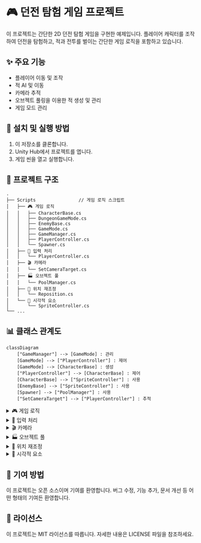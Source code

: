 # 🎮 던전 탐험 게임 프로젝트

이 프로젝트는 간단한 2D 던전 탐험 게임을 구현한 예제입니다. 플레이어 캐릭터를 조작하여 던전을 탐험하고, 적과 전투를 벌이는 간단한 게임 로직을 포함하고 있습니다.

## ✨ 주요 기능

- 플레이어 이동 및 조작
- 적 AI 및 이동
- 카메라 추적
- 오브젝트 풀링을 이용한 적 생성 및 관리
- 게임 모드 관리

## 🚀 설치 및 실행 방법

1. 이 저장소를 클론합니다.
2. Unity Hub에서 프로젝트를 엽니다.
3. 게임 씬을 열고 실행합니다.

## 📂 프로젝트 구조

```
.
├── Scripts                // 게임 로직 스크립트
│   ├── 🎮 게임 로직
│   │   ├── CharacterBase.cs
│   │   ├── DungeonGameMode.cs
│   │   ├── EnemyBase.cs
│   │   ├── GameMode.cs
│   │   ├── GameManager.cs
│   │   ├── PlayerController.cs
│   │   └── Spawner.cs
│   ├── 🎯 입력 처리
│   │   └── PlayerController.cs
│   ├── 🎬 카메라
│   │   └── SetCameraTarget.cs
│   ├── 🏭 오브젝트 풀
│   │   └── PoolManager.cs
│   ├── 🔄 위치 재조정
│   │   └── Reposition.cs
│   └── 🎨 시각적 요소
│       └── SpriteController.cs
└── ...
```

## 📊 클래스 관계도

```mermaid
classDiagram
    ["GameManager"] --> [GameMode] : 관리
    [GameMode] --> ["PlayerController"] : 제어
    [GameMode] --> [CharacterBase] : 생성
    ["PlayerController"] --> [CharacterBase] : 제어
    [CharacterBase] --> ["SpriteController"] : 사용
    [EnemyBase] --> ["SpriteController"] : 사용
    [Spawner] --> ["PoolManager"] : 사용
    ["SetCameraTarget"] --> ["PlayerController"] : 추적
```

<details>
<summary>🎮 게임 로직</summary>

### CharacterBase

**설명:** 모든 캐릭터의 기본 클래스로, 이동 로직을 포함합니다.

### DungeonGameMode

**설명:** 던전 게임 모드를 관리하는 클래스입니다.

### EnemyBase

**설명:** 적 캐릭터의 기본 클래스로, 이동 및 플레이어 추적 로직을 포함합니다.

### GameMode

**설명:** 게임 모드의 기본 클래스로, 플레이어 컨트롤러와 캐릭터를 생성하고 연결합니다.

### GameManager

**설명:** 게임의 전역 상태를 관리하는 싱글톤 매니저입니다.

### PlayerController

**설명:** 플레이어의 입력을 받아 캐릭터를 제어합니다.

### Spawner

**설명:** 적 캐릭터를 생성하고 관리합니다.

</details>

<details>
<summary>🎯 입력 처리</summary>

### PlayerController

**설명:** 플레이어의 입력을 받아 캐릭터를 제어합니다. `OnMove` 함수를 통해 이동 입력을 처리합니다.

</details>

<details>
<summary>🎬 카메라</summary>

### SetCameraTarget

**설명:** Cinemachine 카메라의 타겟을 플레이어 캐릭터로 설정하여 카메라가 플레이어를 추적하도록 합니다.

</details>

<details>
<summary>🏭 오브젝트 풀</summary>

### PoolManager

**설명:** 오브젝트 풀링을 관리하여 게임 성능을 향상시킵니다. `Get` 함수를 통해 오브젝트를 재활용하거나 새로 생성합니다.

</details>

<details>
<summary>🔄 위치 재조정</summary>

### Reposition

**설명:** 특정 트리거 영역을 벗어난 오브젝트의 위치를 재조정합니다.

</details>

<details>
<summary>🎨 시각적 요소</summary>

### SpriteController

**설명:** 캐릭터의 애니메이션 및 스프라이트 방향을 업데이트합니다.

</details>


## 🤝 기여 방법

이 프로젝트는 오픈 소스이며 기여를 환영합니다. 버그 수정, 기능 추가, 문서 개선 등 어떤 형태의 기여든 환영합니다.

## 📜 라이선스

이 프로젝트는 MIT 라이선스를 따릅니다. 자세한 내용은 LICENSE 파일을 참조하세요.
